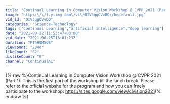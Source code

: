 ```yaml
---
title: "Continual Learning in Computer Vision Workshop @ CVPR 2021 (Part 1)"
image: "https:\/\/i.ytimg.com\/vi\/QIV3qgOVvDQ\/hqdefault.jpg"
vid_id: "QIV3qgOVvDQ"
categories: "Science-Technology"
tags: ["Continual Learning","artificial intelligence","deep learning"]
date: "2021-09-22T11:53:47+03:00"
vid_date: "2021-06-25T18:01:23Z"
duration: "PT4H9M50S"
viewcount: "2340"
likeCount: "62"
dislikeCount: "0"
channel: "ContinualAI"
---
```

{% raw %}Continual Learning in Computer Vision Workshop @ CVPR 2021 (Part 1). This is the first part of the workshop till the lunch break. Please refer to the official website for the program and how you can freely participate to the workshop: <a rel="nofollow" target="blank" href="https://sites.google.com/view/clvision2021">https://sites.google.com/view/clvision2021</a>{% endraw %}

